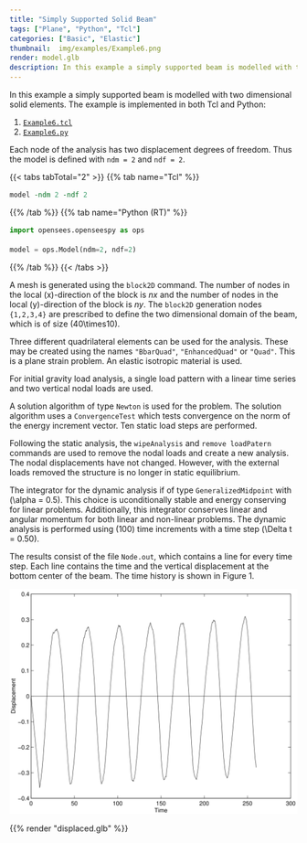 ```yaml
---
title: "Simply Supported Solid Beam"
tags: ["Plane", "Python", "Tcl"]
categories: ["Basic", "Elastic"]
thumbnail:  img/examples/Example6.png
render: model.glb
description: In this example a simply supported beam is modelled with two dimensional solid elements.
---
```


In this example a simply supported beam is modelled with two dimensional solid
elements.
The example is implemented in both Tcl and Python:

1.  [`Example6.tcl`](Example6.tcl)
2.  [`Example6.py`](Example6.py)

Each node of the analysis has two displacement degrees of freedom. Thus the model is defined with
`ndm = 2` and `ndf = 2`. 

{{< tabs tabTotal="2" >}}
{{% tab name="Tcl" %}}
```tcl
model -ndm 2 -ndf 2
```
{{% /tab %}}
{{% tab name="Python (RT)" %}}
```python
import opensees.openseespy as ops

model = ops.Model(ndm=2, ndf=2)
```
{{% /tab %}}
{{< /tabs >}}

A mesh is generated using
the `block2D` command. The number of nodes in the local \(x\)-direction of
the block is $nx$ and the number of nodes in the local \(y\)-direction of
the block is $ny$. The `block2D` generation nodes `{1,2,3,4}` are prescribed
to define the two dimensional domain of the beam, which is of size
\(40\times10\).

Three different quadrilateral elements can be used for the analysis.
These may be created using the names `"BbarQuad"`, `"EnhancedQuad"` or
`"Quad"`. 
This is a plane strain problem. An elastic isotropic material is used.

For initial gravity load analysis, a single load pattern with a linear
time series and two vertical nodal loads are used.

A solution algorithm of type `Newton` is used for the problem. The
solution algorithm uses a `ConvergenceTest` which tests convergence on the
norm of the energy increment vector. Ten static load steps are performed.

Following the static analysis, the `wipeAnalysis` and `remove loadPatern` 
commands are used to remove the nodal loads and create a new
analysis. The nodal displacements have not changed. However, with the
external loads removed the structure is no longer in static equilibrium.

The integrator for the dynamic analysis if of type `GeneralizedMidpoint`
with \(\alpha = 0.5\). This choice is uconditionally stable and energy
conserving for linear problems. Additionally, this integrator conserves
linear and angular momentum for both linear and non-linear problems. The
dynamic analysis is performed using \(100\) time increments with a time
step \(\Delta t = 0.50\).


The results consist of the file `Node.out`, which contains a line for
every time step. Each line contains the time and the vertical
displacement at the bottom center of the beam. The time history is shown
in Figure 1.

![Displacement vs. Time for Bottom Center of Beam](SS.svg)


{{% render "displaced.glb" %}}



